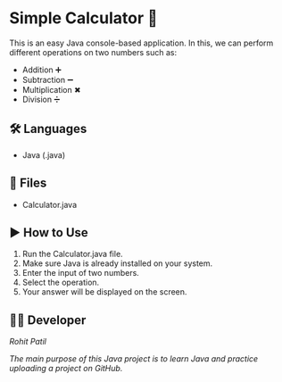 # Simple Calculator 🧮

This is an easy Java console-based application. In this, we can perform different operations on two numbers such as:
- Addition ➕
- Subtraction ➖
- Multiplication ✖
- Division ➗

## 🛠 Languages
- Java (.java)

## 📂 Files
- Calculator.java

## ▶ How to Use
1. Run the Calculator.java file.
2. Make sure Java is already installed on your system.
3. Enter the input of two numbers.
4. Select the operation.
5. Your answer will be displayed on the screen.

## 👨‍💻 Developer
*Rohit Patil*

*The main purpose of this Java project is to learn Java and practice uploading a project on GitHub.*
